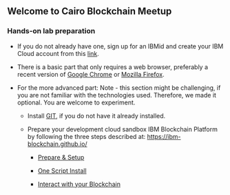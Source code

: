 ## Welcome to Cairo Blockchain Meetup


### Hands-on lab preparation

- If you do not already have one, sign up for an IBMid and create your IBM Cloud account from this [link](https://console.bluemix.net/registration/).

- There is a basic part that only requires a web browser, preferably a recent version of [Google Chrome](https://www.google.com/chrome/browser/desktop/index.html) or [Mozilla Firefox](https://www.mozilla.org/en-US/firefox/new/).

- For the more advanced part: 
Note - this section might be challenging, if you are not familiar with the technologies used. Therefore, we made it optional. You are welcome to experiment.

    - Install [GIT](https://git-scm.com/book/en/v2/Getting-Started-Installing-Git), if you do not have it already installed.

    - Prepare your development cloud sandbox IBM Blockchain Platform by following the three steps described at: https://ibm-blockchain.github.io/

        - [Prepare & Setup](https://ibm-blockchain.github.io/setup/)

        - [One Script Install](https://ibm-blockchain.github.io/simple/)

        - [Interact with your Blockchain](https://ibm-blockchain.github.io/interacting/)
        
